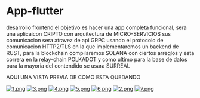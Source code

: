 # App-flutter


desarrollo frontend el objetivo es hacer una app completa funcional, sera una aplicaicon CRIPTO con arquitectura de MICRO-SERVICIOS sus comunicacion sera atravez de api GRPC usando el protocolo de comunicacion HTTP2/TLS en la que implementaremos un backend de RUST, para la blockchain compilaremos SOLANA con ciertos arreglos y esta correra en la relay-chain POLKADOT y como ultimo para la base de datos para la mayoria del contendido se usara SURREAL 

AQUI UNA VISTA PREVIA DE COMO ESTA QUEDANDO 

[![1.png](https://i.postimg.cc/J4xsn5V1/1.png)](https://postimg.cc/VdSfZMkT)
[![3.png](https://i.postimg.cc/W4hFxFys/3.png)](https://postimg.cc/xkV1zCYZ)
[![4.png](https://i.postimg.cc/x8XkTxD8/4.png)](https://postimg.cc/BPGZmCvf)
[![5.png](https://i.postimg.cc/y8G7716m/5.png)](https://postimg.cc/nXqyktDr)
[![6.png](https://i.postimg.cc/MZjwY2DH/6.png)](https://postimg.cc/3W7zKqzQ)
[![2.png](https://i.postimg.cc/MpwtFVJN/2.png)](https://postimg.cc/N5N1yyMk)
[![7.png](https://i.postimg.cc/jjsnc3Hn/7.png)](https://postimg.cc/68mQ501B)
